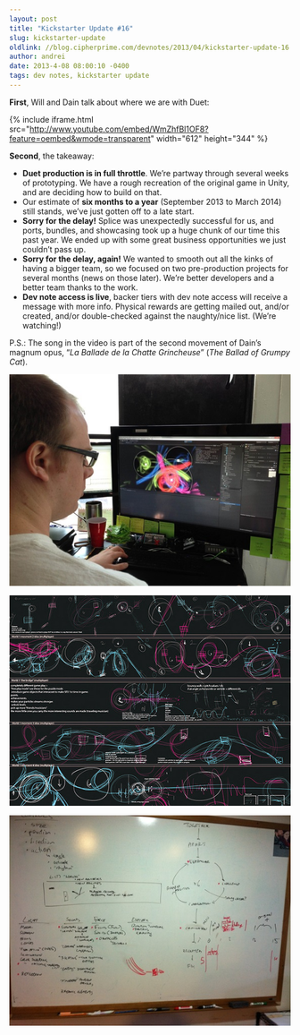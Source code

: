 ```yaml
---
layout: post
title: "Kickstarter Update #16"
slug: kickstarter-update
oldlink: //blog.cipherprime.com/devnotes/2013/04/kickstarter-update-16
author: andrei
date: 2013-4-08 08:00:10 -0400
tags: dev notes, kickstarter update
---
```


**First**, Will and Dain talk about where we are with Duet:

{% include iframe.html src="http://www.youtube.com/embed/WmZhfBl1OF8?feature=oembed&wmode=transparent" width="612" height="344" %}

**Second**, the takeaway:

*   **Duet production is in full throttle**. We’re partway through several weeks of prototyping. We have a rough recreation of the original game in Unity, and are deciding how to build on that.
*   Our estimate of **six months to a year** (September 2013 to March 2014) still stands, we’ve just gotten off to a late start.
*   **Sorry for the delay!** Splice was unexpectedly successful for us, and ports, bundles, and showcasing took up a huge chunk of our time this past year. We ended up with some great business opportunities we just couldn’t pass up.
*   **Sorry for the delay, again!** We wanted to smooth out all the kinks of having a bigger team, so we focused on two pre-production projects for several months (news on those later). We’re better developers and a better team thanks to the work.
*   **Dev note access is live**, backer tiers with dev note access will receive a message with more info. Physical rewards are getting mailed out, and/or created, and/or double-checked against the naughty/nice list. (We’re watching!)

P.S.: The song in the video is part of the second movement of Dain’s magnum opus, “_La Ballade de la Chatte Grincheuse_” (_The Ballad of Grumpy Cat_).

![Image-237382-full](/img/blog/image-237382-full.jpg)

![Image-237384-full](/img/blog/image-237384-full.jpg)

![Image-237392-full](/img/blog/image-237392-full.jpg)
